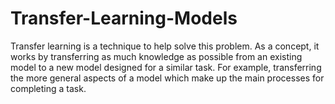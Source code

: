 # Transfer-Learning-Models
Transfer learning is a technique to help solve this problem. As a concept, it works by transferring as much knowledge as possible from an existing model to a new model designed for a similar task. For example, transferring the more general aspects of a model which make up the main processes for completing a task.
